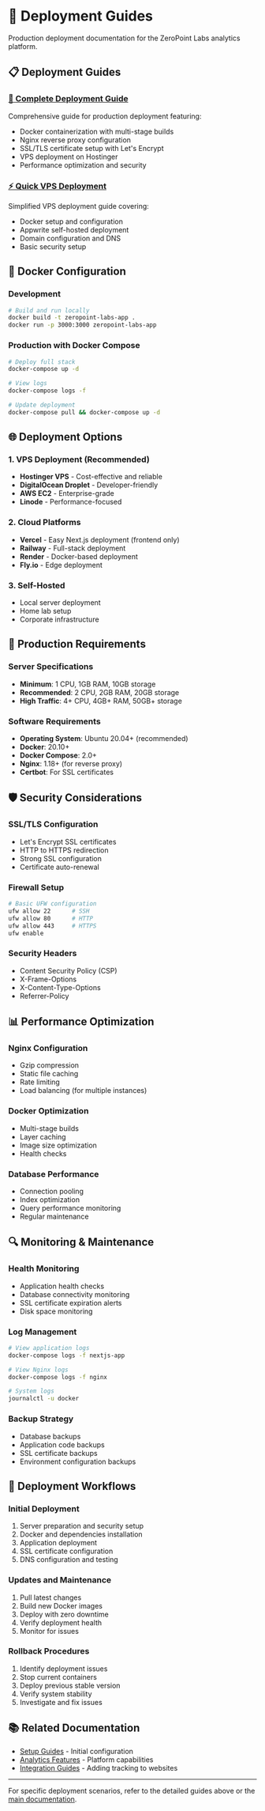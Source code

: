 # 🚀 Deployment Guides

Production deployment documentation for the ZeroPoint Labs analytics platform.

## 📋 Deployment Guides

### [📖 Complete Deployment Guide](./DEPLOYMENT_GUIDE.md)
Comprehensive guide for production deployment featuring:
- Docker containerization with multi-stage builds
- Nginx reverse proxy configuration
- SSL/TLS certificate setup with Let's Encrypt
- VPS deployment on Hostinger
- Performance optimization and security

### [⚡ Quick VPS Deployment](./vps.md)
Simplified VPS deployment guide covering:
- Docker setup and configuration
- Appwrite self-hosted deployment
- Domain configuration and DNS
- Basic security setup

## 🐳 Docker Configuration

### Development
```bash
# Build and run locally
docker build -t zeropoint-labs-app .
docker run -p 3000:3000 zeropoint-labs-app
```

### Production with Docker Compose
```bash
# Deploy full stack
docker-compose up -d

# View logs
docker-compose logs -f

# Update deployment
docker-compose pull && docker-compose up -d
```

## 🌐 Deployment Options

### 1. VPS Deployment (Recommended)
- **Hostinger VPS** - Cost-effective and reliable
- **DigitalOcean Droplet** - Developer-friendly
- **AWS EC2** - Enterprise-grade
- **Linode** - Performance-focused

### 2. Cloud Platforms
- **Vercel** - Easy Next.js deployment (frontend only)
- **Railway** - Full-stack deployment
- **Render** - Docker-based deployment
- **Fly.io** - Edge deployment

### 3. Self-Hosted
- Local server deployment
- Home lab setup
- Corporate infrastructure

## 🔧 Production Requirements

### Server Specifications
- **Minimum**: 1 CPU, 1GB RAM, 10GB storage
- **Recommended**: 2 CPU, 2GB RAM, 20GB storage
- **High Traffic**: 4+ CPU, 4GB+ RAM, 50GB+ storage

### Software Requirements
- **Operating System**: Ubuntu 20.04+ (recommended)
- **Docker**: 20.10+
- **Docker Compose**: 2.0+
- **Nginx**: 1.18+ (for reverse proxy)
- **Certbot**: For SSL certificates

## 🛡️ Security Considerations

### SSL/TLS Configuration
- Let's Encrypt SSL certificates
- HTTP to HTTPS redirection
- Strong SSL configuration
- Certificate auto-renewal

### Firewall Setup
```bash
# Basic UFW configuration
ufw allow 22      # SSH
ufw allow 80      # HTTP
ufw allow 443     # HTTPS
ufw enable
```

### Security Headers
- Content Security Policy (CSP)
- X-Frame-Options
- X-Content-Type-Options
- Referrer-Policy

## 📊 Performance Optimization

### Nginx Configuration
- Gzip compression
- Static file caching
- Rate limiting
- Load balancing (for multiple instances)

### Docker Optimization
- Multi-stage builds
- Layer caching
- Image size optimization
- Health checks

### Database Performance
- Connection pooling
- Index optimization
- Query performance monitoring
- Regular maintenance

## 🔍 Monitoring & Maintenance

### Health Monitoring
- Application health checks
- Database connectivity monitoring
- SSL certificate expiration alerts
- Disk space monitoring

### Log Management
```bash
# View application logs
docker-compose logs -f nextjs-app

# View Nginx logs
docker-compose logs -f nginx

# System logs
journalctl -u docker
```

### Backup Strategy
- Database backups
- Application code backups
- SSL certificate backups
- Environment configuration backups

## 🚀 Deployment Workflows

### Initial Deployment
1. Server preparation and security setup
2. Docker and dependencies installation
3. Application deployment
4. SSL certificate configuration
5. DNS configuration and testing

### Updates and Maintenance
1. Pull latest changes
2. Build new Docker images
3. Deploy with zero downtime
4. Verify deployment health
5. Monitor for issues

### Rollback Procedures
1. Identify deployment issues
2. Stop current containers
3. Deploy previous stable version
4. Verify system stability
5. Investigate and fix issues

## 📚 Related Documentation

- [Setup Guides](../setup/) - Initial configuration
- [Analytics Features](../features/analytics-capabilities.md) - Platform capabilities
- [Integration Guides](../guides/) - Adding tracking to websites

---

For specific deployment scenarios, refer to the detailed guides above or the [main documentation](../README.md). 